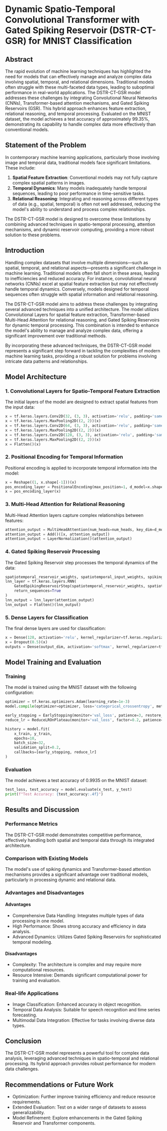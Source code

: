 # **Dynamic Spatio-Temporal Convolutional Transformer with Gated Spiking Reservoir (DSTR-CT-GSR) for MNIST Classification**

## Abstract

The rapid evolution of machine learning techniques has highlighted the need for models that can effectively manage and analyze complex data involving spatial, temporal, and relational dimensions. Traditional models often struggle with these multi-faceted data types, leading to suboptimal performance in real-world applications. The DSTR-CT-GSR model addresses these challenges by integrating Convolutional Neural Networks (CNNs), Transformer-based attention mechanisms, and Gated Spiking Reservoirs (GSR). This hybrid approach enhances feature extraction, relational reasoning, and temporal processing. Evaluated on the MNIST dataset, the model achieves a test accuracy of approximately 99.35%, demonstrating its capability to handle complex data more effectively than conventional models.

## Statement of the Problem

In contemporary machine learning applications, particularly those involving image and temporal data, traditional models face significant limitations. These include:

1. **Spatial Feature Extraction**: Conventional models may not fully capture complex spatial patterns in images.
2. **Temporal Dynamics**: Many models inadequately handle temporal sequences, leading to poor performance in time-sensitive tasks.
3. **Relational Reasoning**: Integrating and reasoning across different types of data (e.g., spatial, temporal) is often not well addressed, reducing the model's ability to understand and process complex relationships.

The DSTR-CT-GSR model is designed to overcome these limitations by combining advanced techniques in spatio-temporal processing, attention mechanisms, and dynamic reservoir computing, providing a more robust solution to these problems.

## Introduction

Handling complex datasets that involve multiple dimensions—such as spatial, temporal, and relational aspects—presents a significant challenge in machine learning. Traditional models often fall short in these areas, leading to inefficiencies and reduced accuracy. For instance, convolutional neural networks (CNNs) excel at spatial feature extraction but may not effectively handle temporal dynamics. Conversely, models designed for temporal sequences often struggle with spatial information and relational reasoning.

The DSTR-CT-GSR model aims to address these challenges by integrating several advanced techniques into a unified architecture. The model utilizes Convolutional Layers for spatial feature extraction, Transformer-based Multi-Head Attention for relational reasoning, and Gated Spiking Reservoirs for dynamic temporal processing. This combination is intended to enhance the model's ability to manage and analyze complex data, offering a significant improvement over traditional methods.

By incorporating these advanced techniques, the DSTR-CT-GSR model represents a significant step forward in tackling the complexities of modern machine learning tasks, providing a robust solution for problems involving intricate data patterns and relationships.

## Model Architecture

### 1. Convolutional Layers for Spatio-Temporal Feature Extraction

The initial layers of the model are designed to extract spatial features from the input data:

```python
x = tf.keras.layers.Conv2D(32, (3, 3), activation='relu', padding='same')(inputs)
x = tf.keras.layers.MaxPooling2D((2, 2))(x)
x = tf.keras.layers.Conv2D(64, (3, 3), activation='relu', padding='same')(x)
x = tf.keras.layers.MaxPooling2D((2, 2))(x)
x = tf.keras.layers.Conv2D(128, (3, 3), activation='relu', padding='same')(x)
x = tf.keras.layers.MaxPooling2D((2, 2))(x)
x = Flatten()(x)
```

### 2. Positional Encoding for Temporal Information

Positional encoding is applied to incorporate temporal information into the model:

```python
x = Reshape((1, x.shape[-1]))(x)
pos_encoding_layer = PositionalEncoding(max_position=1, d_model=x.shape[-1])
x = pos_encoding_layer(x)
```

### 3. Multi-Head Attention for Relational Reasoning

Multi-Head Attention layers capture complex relationships between features:

```python
attention_output = MultiHeadAttention(num_heads=num_heads, key_dim=d_model)(x, x)
attention_output = Add()([x, attention_output])
attention_output = LayerNormalization()(attention_output)
```

### 4. Gated Spiking Reservoir Processing

The Gated Spiking Reservoir step processes the temporal dynamics of the data:

```python
spatiotemporal_reservoir_weights, spatiotemporal_input_weights, spiking_gate_weights = initialize_spatiotemporal_reservoir(x.shape[-1], reservoir_dim, spectral_radius)
lnn_layer = tf.keras.layers.RNN(
    GatedSpikingReservoirStep(spatiotemporal_reservoir_weights, spatiotemporal_input_weights, spiking_gate_weights, leak_rate, spike_threshold, max_dynamic_reservoir_dim),
    return_sequences=True
)
lnn_output = lnn_layer(attention_output)
lnn_output = Flatten()(lnn_output)
```

### 5. Dense Layers for Classification

The final dense layers are used for classification:

```python
x = Dense(128, activation='relu', kernel_regularizer=tf.keras.regularizers.l2(l2_reg))(lnn_output)
x = Dropout(0.5)(x)
outputs = Dense(output_dim, activation='softmax', kernel_regularizer=tf.keras.regularizers.l2(l2_reg))(x)
```

## Model Training and Evaluation

### Training

The model is trained using the MNIST dataset with the following configuration:

```python
optimizer = tf.keras.optimizers.Adam(learning_rate=1e-3)
model.compile(optimizer=optimizer, loss='categorical_crossentropy', metrics=['accuracy'])

early_stopping = EarlyStopping(monitor='val_loss', patience=3, restore_best_weights=True)
reduce_lr = ReduceLROnPlateau(monitor='val_loss', factor=0.2, patience=2, min_lr=1e-5)

history = model.fit(
    x_train, y_train,
    epochs=10,
    batch_size=32,
    validation_split=0.2,
    callbacks=[early_stopping, reduce_lr]
)
```

### Evaluation

The model achieves a test accuracy of 0.9935 on the MNIST dataset:

```python
test_loss, test_accuracy = model.evaluate(x_test, y_test)
print(f"Test Accuracy: {test_accuracy:.4f}")
```

## Results and Discussion

### Performance Metrics

The DSTR-CT-GSR model demonstrates competitive performance, effectively handling both spatial and temporal data through its integrated architecture.

### Comparison with Existing Models

The model's use of spiking dynamics and Transformer-based attention mechanisms provides a significant advantage over traditional models, particularly in processing dynamic and relational data.

### Advantages and Disadvantages

#### Advantages
- Comprehensive Data Handling: Integrates multiple types of data processing in one model.
- High Performance: Shows strong accuracy and efficiency in data analysis.
- Advanced Dynamics: Utilizes Gated Spiking Reservoirs for sophisticated temporal modeling.

#### Disadvantages
- Complexity: The architecture is complex and may require more computational resources.
- Resource Intensive: Demands significant computational power for training and evaluation.

### Real-life Applications

- Image Classification: Enhanced accuracy in object recognition.
- Temporal Data Analysis: Suitable for speech recognition and time series forecasting.
- Multimodal Data Integration: Effective for tasks involving diverse data types.

## Conclusion

The DSTR-CT-GSR model represents a powerful tool for complex data analysis, leveraging advanced techniques in spatio-temporal and relational processing. Its hybrid approach provides robust performance for modern data challenges.

## Recommendations or Future Work

- Optimization: Further improve training efficiency and reduce resource requirements.
- Extended Evaluation: Test on a wider range of datasets to assess generalizability.
- Model Refinement: Explore enhancements in the Gated Spiking Reservoir and Transformer components.